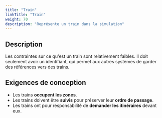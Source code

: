 ```yaml
---
title: "Train"
linkTitle: "Train"
weight: 70
description: "Représente un train dans la simulation"
---
```


## Description

Les contraintes sur ce qu'est un train sont relativement faibles. 
Il doit seulement avoir un identifiant, qui permet aux autres systèmes de garder des références vers des trains.

## Exigences de conception

- Les trains **occupent les zones**.
- Les trains doivent être **suivis** pour préserver leur **ordre de passage**.
- Les trains ont pour responsabilité de **demander les itinéraires** devant eux.
